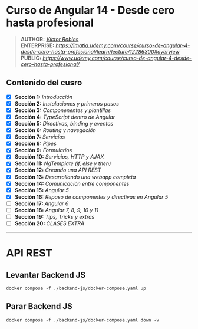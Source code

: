 # Curso de Angular 14 - Desde cero hasta profesional

> **AUTHOR:** _[Víctor Robles](https://www.udemy.com/user/victor-robles-2/)_  
> **ENTERPRISE:** _https://imatia.udemy.com/course/curso-de-angular-4-desde-cero-hasta-profesional/learn/lecture/12286300#overview_  
> **PUBLIC:** _https://www.udemy.com/course/curso-de-angular-4-desde-cero-hasta-profesional/_ 

## Contenido del cusro

- [x] **Sección 1:** _Introducción_
- [x] **Sección 2:** _Instalaciones y primeros pasos_
- [x] **Sección 3:** _Componenentes y plantillas_
- [x] **Sección 4:** _TypeScript dentro de Angular_
- [x] **Sección 5:** _Directivas, binding y eventos_
- [x] **Sección 6:** _Routing y navegación_
- [x] **Sección 7:** _Servicios_
- [x] **Sección 8:** _Pipes_
- [x] **Sección 9:** _Formularios_
- [x] **Sección 10:** _Servicios, HTTP y AJAX_  
- [x] **Sección 11:** _NgTemplate (if, else y then)_  
- [x] **Sección 12:** _Creando una API REST_  
- [x] **Sección 13:** _Desarrollando una webapp completa_  
- [x] **Sección 14:** _Comunicación entre componentes_  
- [x] **Sección 15:** _Angular 5_  
- [x] **Sección 16:** _Repaso de componentes y directivas en Angular 5_  
- [ ] **Sección 17:** _Angular 6_  
- [ ] **Sección 18:** _Angular 7, 8, 9, 10 y 11_  
- [ ] **Sección 19:** _Tips, Tricks y extras_  
- [ ] **Sección 20:** _CLASES EXTRA_  

---

# API REST

## Levantar Backend JS

```shell
docker compose -f ./backend-js/docker-compose.yaml up
```

## Parar Backend JS

```shell
docker compose -f ./backend-js/docker-compose.yaml down -v
```